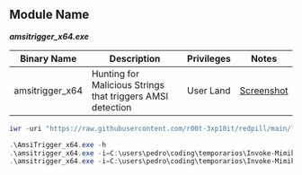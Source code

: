 ## Module Name
   <b><i>amsitrigger_x64.exe</i></b>

|Binary Name|Description|Privileges|Notes|
|---|---|---|---|
|amsitrigger_x64|Hunting for Malicious Strings that triggers AMSI detection|User Land|[Screenshot](https://raw.githubusercontent.com/r00t-3xp10it/redpill/main/lib/Ams1-Triger/Ams1-Trigger.png)|

```powershell
iwr -uri "https://raw.githubusercontent.com/r00t-3xp10it/redpill/main/lib/Ams1-Triger/amsitrigger_x64.exe" -OutFile "amsitrigger_x64.exe"
```

```powershell
.\AmsiTrigger_x64.exe -h
.\amsitrigger_x64.exe -i=C:\users\pedro\coding\temporarios\Invoke-Mimikatz.ps1 -f=2
.\amsitrigger_x64.exe -i=C:\users\pedro\coding\temporarios\Invoke-Mimikatz.ps1 -f=3
```

